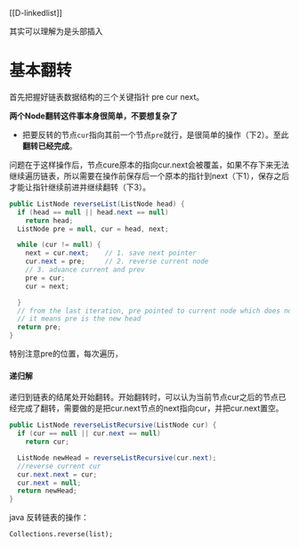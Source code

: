 [[D-linkedlist]]

其实可以理解为是头部插入

# 基本翻转

首先把握好链表数据结构的三个关键指针 pre cur next。

**两个Node翻转这件事本身很简单，不要想复杂了**
- 把要反转的节点`cur`指向其前一个节点`pre`就行，是很简单的操作（下2）。至此**翻转已经完成**。

问题在于这样操作后，节点cure原本的指向cur.next会被覆盖，如果不存下来无法继续遍历链表，所以需要在操作前保存后一个原本的指针到next（下1），保存之后才能让指针继续前进并继续翻转（下3）。

```java
public ListNode reverseList(ListNode head) {
  if (head == null || head.next == null)
    return head;
  ListNode pre = null, cur = head, next;

  while (cur != null) {
    next = cur.next;    // 1. save next pointer
    cur.next = pre;     // 2. reverse current node
    // 3. advance current and prev
    pre = cur;
    cur = next;

  }
  // from the last iteration, pre pointed to current node which does not have a next,
  // it means pre is the new head
  return pre;
}
```
特别注意pre的位置，每次遍历，


#### 递归解

递归到链表的结尾处开始翻转。开始翻转时，可以认为当前节点cur之后的节点已经完成了翻转，需要做的是把cur.next节点的next指向cur，并把cur.next置空。

```java
public ListNode reverseListRecursive(ListNode cur) {
  if (cur == null || cur.next == null)
    return cur;

  ListNode newHead = reverseListRecursive(cur.next);
  //reverse current cur
  cur.next.next = cur;
  cur.next = null;
  return newHead;
}
```


java 反转链表的操作：

```
Collections.reverse(list);
```


